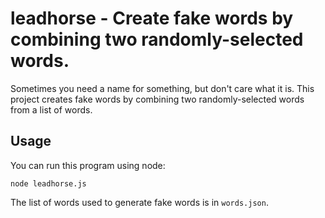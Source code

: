 # leadhorse - Create fake words by combining two randomly-selected words.

Sometimes you need a name for something, but don't care what it is. This project creates fake words by combining two
randomly-selected words from a list of words.

## Usage

You can run this program using node:

```Shell
node leadhorse.js
```

The list of words used to generate fake words is in `words.json`.
